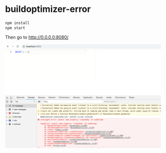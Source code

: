 # buildoptimizer-error

```
npm install
npm start
```

Then go to http://0.0.0.0:8080/

<img src="./error.png">
